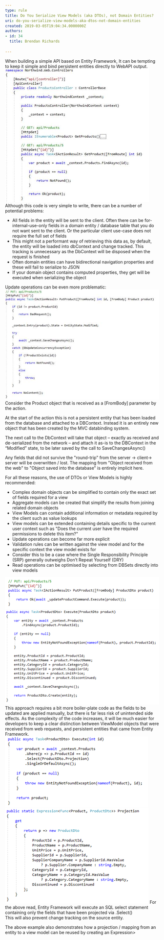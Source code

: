 ```yaml
---
type: rule
title: Do You Serialize View Models (aka DTOs), not Domain Entities?
uri: do-you-serialize-view-models-aka-dtos-not-domain-entities
created: 2019-03-05T19:04:34.0000000Z
authors:
- id: 34
  title: Brendan Richards

---
```


When building a simple API based on Entity Framework, It can be tempting to keep it simple and bind persistent entities directly to WebAPI output.
 ![ Bad Example - A naive WebAPI implementation](bad-webapi.png)
Although this code is very simple to write, there can be a number of potential problems:

- All fields in the entity will be sent to the client. Often there can be for-internal-use-only fields in a domain entity / database table that you do not want sent to the client. Or the particular client use-case does not require the full set of fields
- This might not a performant way of retrieving this data as, by default, the entity will be loaded into dbContext and change tracked. This tracking is unnecessary as the DbContext will be disposed when the request is finished
- Often domain entities can have bidirectional navigation properties and these will fail to serialize to JSON
- If your domain object contains computed properties, they get will be executed when serializing the object


Update operations can be even more problematic:
![ Bad Example - A naive update operation](bad-webapi-operation.png)
Consider the Product object that is received as a [FromBody] parameter by the action.

At the start of the action this is not a persistent entity that has been loaded from the database and attached to a DBContext. Instead it is an entirely new object that has been created by the MVC databinding system.


The next call to the DbContext will take that object – exactly as received and de-serialized from the network – and attach it as-is to the DBContext in the “Modified” state, to be later saved by the call to SaveChangesAsync()

Any fields that did not survive the "round-trip" from the server -> client-> server will be overwritten / lost. The mapping from "Object received from the web" to "Object saved into the database" is entirely implicit here.

For all these reasons, the use of DTOs or View Models is highly recommended:



- Complex domain objects can be simplified to contain only the exact set of fields required for a view
- Aggregate models can be created that simplify the results from joining related domain objects
- View Models can contain additional information or metadata required by the client such as value lookups
- View models can be extended containing details specific to the current user context such as "Does the current user have the required permissions to delete this item?"
- Update operations can become far more explicit
- Validation rules can be written against the view model and for the specific context the view model exists for
- Consider this to be a case where the Single Responsibility Principle (SRP) generally outweighs Don’t Repeat Yourself (DRY)
- Read operations can be optimised by selecting from DBSets directly into view models

![ Good Example - Update an Entity from a submitted View Model](good-webapi-1.png)![good-webapi-2.png](good-webapi-2.png)
This approach requires a bit more boiler-plate code as the fields to be updated are applied manually, but there is far less risk of unintended side effects.
As the complexity of the code increases, it will be much easier for developers to keep a clear distinction between ViewModel objects that were received from web requests, and persistent entities that came from Entity Framework.<br>   ![ Good Example - A Read Operation that selects directly into a view model](good-webapi-operation-1.png)![good-webapi-operation-2.png](good-webapi-operation-2.png)
For the above read, Entity Framework will execute an SQL select statement containing only the fields that have been projected via .Select()  
This will also prevent change tracking on the source entity.

The above example also demonstrates how a projection / mapping from an entity to a view model can be reused by creating an Expression>
